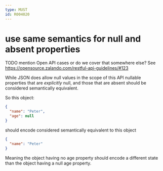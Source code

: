 ```yaml
---
type: MUST
id: R004020
---
```


# use same semantics for null and absent properties

TODO mention Open API cases or do we cover that somewhere else? See <https://opensource.zalando.com/restful-api-guidelines/#123>

While JSON does allow null values in the scope of this API nullable properties that are _explicitly_ null, and those that are absent should be considered semantically equivalent.

So this object:

```json
{
  "name": "Peter",
  "age": null
}
```

should encode considered semantically equivalent to this object

```json
{
  "name": "Peter"
}
```

Meaning the object having no age property should encode a different state than the object having a null age property.

